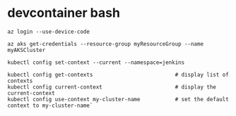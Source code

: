 # devcontainer bash


`az login --use-device-code`

`az aks get-credentials --resource-group myResourceGroup --name myAKSCluster`

`kubectl config set-context --current --namespace=jenkins`


```
kubectl config get-contexts                          # display list of contexts
kubectl config current-context                       # display the current-context
kubectl config use-context my-cluster-name           # set the default context to my-cluster-name`
```
